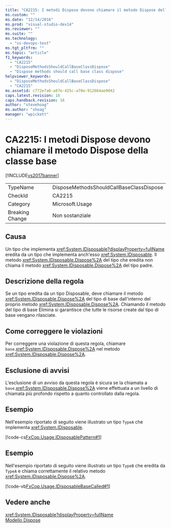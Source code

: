 ```yaml
---
title: "CA2215: I metodi Dispose devono chiamare il metodo Dispose della classe base | Microsoft Docs"
ms.custom: ""
ms.date: "12/14/2016"
ms.prod: "visual-studio-dev14"
ms.reviewer: ""
ms.suite: ""
ms.technology: 
  - "vs-devops-test"
ms.tgt_pltfrm: ""
ms.topic: "article"
f1_keywords: 
  - "CA2215"
  - "DisposeMethodsShouldCallBaseClassDispose"
  - "Dispose methods should call base class dispose"
helpviewer_keywords: 
  - "DisposeMethodsShouldCallBaseClassDispose"
  - "CA2215"
ms.assetid: c772e7a6-a87e-425c-a70e-912664ae9042
caps.latest.revision: 16
caps.handback.revision: 16
author: "stevehoag"
ms.author: "shoag"
manager: "wpickett"
---
```

# CA2215: I metodi Dispose devono chiamare il metodo Dispose della classe base
[!INCLUDE[vs2017banner](../code-quality/includes/vs2017banner.md)]

|||  
|-|-|  
|TypeName|DisposeMethodsShouldCallBaseClassDispose|  
|CheckId|CA2215|  
|Category|Microsoft.Usage|  
|Breaking Change|Non sostanziale|  
  
## Causa  
 Un tipo che implementa <xref:System.IDisposable?displayProperty=fullName> eredita da un tipo che implementa anch'esso <xref:System.IDisposable>.  Il metodo <xref:System.IDisposable.Dispose%2A> del tipo che eredita non chiama il metodo <xref:System.IDisposable.Dispose%2A> del tipo padre.  
  
## Descrizione della regola  
 Se un tipo eredita da un tipo Disposable, deve chiamare il metodo <xref:System.IDisposable.Dispose%2A> del tipo di base dall'interno del proprio metodo <xref:System.IDisposable.Dispose%2A>.  Chiamando il metodo del tipo di base Elimina si garantisce che tutte le risorse create dal tipo di base vengano rilasciate.  
  
## Come correggere le violazioni  
 Per correggere una violazione di questa regola, chiamare `base`.<xref:System.IDisposable.Dispose%2A> nel metodo <xref:System.IDisposable.Dispose%2A>.  
  
## Esclusione di avvisi  
 L'esclusione di un avviso da questa regola è sicura se la chiamata a `base`.<xref:System.IDisposable.Dispose%2A> viene effettuata a un livello di chiamata più profondo rispetto a quanto controllato dalla regola.  
  
## Esempio  
 Nell'esempio riportato di seguito viene illustrato un tipo `TypeA` che implementa <xref:System.IDisposable>.  
  
 [!code-cs[FxCop.Usage.IDisposablePattern#1](../code-quality/codesnippet/CSharp/ca2215-dispose-methods-should-call-base-class-dispose_1.cs)]  
  
## Esempio  
 Nell'esempio riportato di seguito viene illustrato un tipo `TypeB` che eredita da `TypeA` e chiama correttamente il relativo metodo <xref:System.IDisposable.Dispose%2A>.  
  
 [!code-vb[FxCop.Usage.IDisposableBaseCalled#1](../code-quality/codesnippet/VisualBasic/ca2215-dispose-methods-should-call-base-class-dispose_2.vb)]  
  
## Vedere anche  
 <xref:System.IDisposable?displayProperty=fullName>   
 [Modello Dispose](../Topic/Dispose%20Pattern.md)